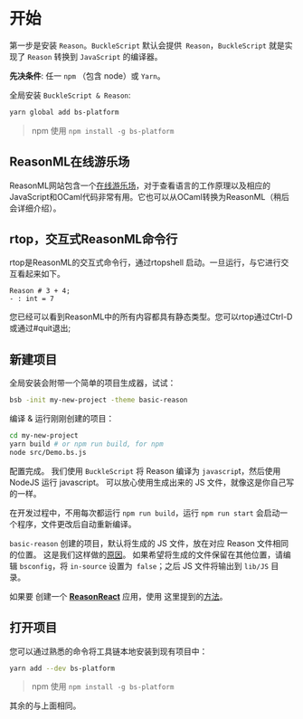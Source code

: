 # 开始
第一步是安装 `Reason`。`BuckleScript` 默认会提供` Reason`，`BuckleScript` 就是实现了 `Reason` 转换到 `JavaScript` 的编译器。

**先决条件**: 任一 `npm` （包含 node）或 `Yarn`。

全局安装 `BuckleScript & Reason`:

```bash
yarn global add bs-platform
```

> npm 使用 `npm install -g bs-platform`

## ReasonML在线游乐场

ReasonML网站包含一个[在线游乐场](https://reasonml.github.io/en/try.html)，对于查看语言的工作原理以及相应的JavaScript和OCaml代码非常有用。它也可以从OCaml转换为ReasonML（稍后会详细介绍）。

## rtop，交互式ReasonML命令行

rtop是ReasonML的交互式命令行，通过rtopshell 启动。一旦运行，与它进行交互看起来如下。

```reason
Reason # 3 + 4;
- : int = 7
```

您已经可以看到ReasonML中的所有内容都具有静态类型。您可以rtop通过Ctrl-D或通过#quit退出;

## 新建项目

全局安装会附带一个简单的项目生成器，试试：

```bash
bsb -init my-new-project -theme basic-reason
```

编译 & 运行刚刚创建的项目：

```bash
cd my-new-project
yarn build # or npm run build, for npm
node src/Demo.bs.js
```

配置完成。 我们使用 `BuckleScript` 将 Reason 编译为 `javascrip`t，然后使用 NodeJS 运行 javascript。 可以放心使用生成出来的 JS 文件，就像这是你自己写的一样。

在开发过程中，不用每次都运行 `npm run build`，运行 `npm run start` 会启动一个程序，文件更改后自动重新编译。

`basic-reason` 创建的项目，默认将生成的 JS 文件，放在对应 Reason 文件相同的位置。 这是我们这样做的[原因](https://bucklescript.github.io/docs/en/build-overview#tips-tricks)。
如果希望将生成的文件保留在其他位置，请编辑 `bsconfig`，将 `in-source` 设置为` false`；之后 JS 文件将输出到 `lib/JS` 目录。

如果要 创建一个 **[ReasonReact](https://reasonml.github.io/reason-react/docs/en/installation.html)** 应用，使用 这里提到的[方法](https://reasonml.github.io/reason-react/docs/en/installation)。

## 打开项目

您可以通过熟悉的命令将工具链本地安装到现有项目中：

```bash
yarn add --dev bs-platform
```

> npm 使用 `npm install -g bs-platform`

其余的与上面相同。

